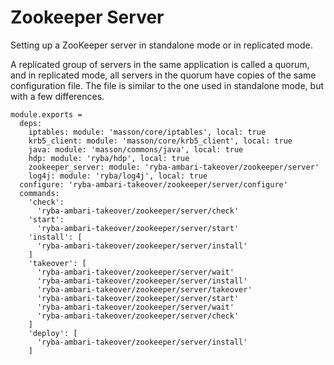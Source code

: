 
# Zookeeper Server

Setting up a ZooKeeper server in standalone mode or in replicated mode.

A replicated group of servers in the same application is called a quorum, and in
replicated mode, all servers in the quorum have copies of the same configuration
file. The file is similar to the one used in standalone mode, but with a few
differences.

    module.exports =
      deps:
        iptables: module: 'masson/core/iptables', local: true
        krb5_client: module: 'masson/core/krb5_client', local: true
        java: module: 'masson/commons/java', local: true
        hdp: module: 'ryba/hdp', local: true
        zookeeper_server: module: 'ryba-ambari-takeover/zookeeper/server'
        log4j: module: 'ryba/log4j', local: true
      configure: 'ryba-ambari-takeover/zookeeper/server/configure'
      commands:
        'check':
          'ryba-ambari-takeover/zookeeper/server/check'
        'start':
          'ryba-ambari-takeover/zookeeper/server/start'
        'install': [
          'ryba-ambari-takeover/zookeeper/server/install'
        ]
        'takeover': [
          'ryba-ambari-takeover/zookeeper/server/wait'
          'ryba-ambari-takeover/zookeeper/server/install'
          'ryba-ambari-takeover/zookeeper/server/takeover'
          'ryba-ambari-takeover/zookeeper/server/start'
          'ryba-ambari-takeover/zookeeper/server/wait'
          'ryba-ambari-takeover/zookeeper/server/check'
        ]
        'deploy': [
          'ryba-ambari-takeover/zookeeper/server/install'
        ]
